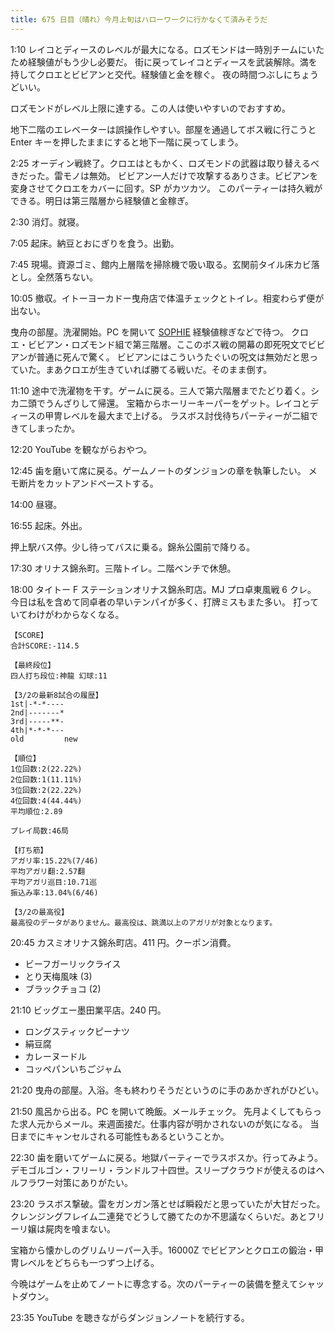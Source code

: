 ```yaml
---
title: 675 日目（晴れ）今月上旬はハローワークに行かなくて済みそうだ
---
```


1:10 レイコとディースのレベルが最大になる。ロズモンドは一時別チームにいたため経験値がもう少し必要だ。
街に戻ってレイコとディースを武装解除。満を持してクロエとビビアンと交代。経験値と金を稼ぐ。
夜の時間つぶしにちょうどいい。

ロズモンドがレベル上限に達する。この人は使いやすいのでおすすめ。

地下二階のエレベーターは誤操作しやすい。部屋を通過してボス戦に行こうと
Enter キーを押したままにすると地下一階に戻ってしまう。

2:25 オーディン戦終了。クロエはともかく、ロズモンドの武器は取り替えるべきだった。雷モノは無効。
ビビアン一人だけで攻撃するありさま。ビビアンを変身させてクロエをカバーに回す。SP がカツカツ。
このパーティーは持久戦ができる。明日は第三階層から経験値と金稼ぎ。

2:30 消灯。就寝。

7:05 起床。納豆とおにぎりを食う。出勤。

7:45 現場。資源ゴミ、館内上層階を掃除機で吸い取る。玄関前タイル床カビ落とし。全然落ちない。

10:05 撤収。イトーヨーカドー曳舟店で体温チェックとトイレ。相変わらず便が出ない。

曳舟の部屋。洗濯開始。PC を開いて [SOPHIE][dtp22] 経験値稼ぎなどで待つ。
クロエ・ビビアン・ロズモンド組で第三階層。ここのボス戦の開幕の即死呪文でビビアンが普通に死んで驚く。
ビビアンにはこういうたぐいの呪文は無効だと思っていた。まあクロエが生きていれば勝てる戦いだ。そのまま倒す。

11:10 途中で洗濯物を干す。ゲームに戻る。三人で第六階層までたどり着く。シカ二頭でうんざりして帰還。
宝箱からホーリーキーパーをゲット。レイコとディースの甲冑レベルを最大まで上げる。
ラスボス討伐待ちパーティーが二組できてしまったか。

12:20 YouTube を観ながらおやつ。

12:45 歯を磨いて席に戻る。ゲームノートのダンジョンの章を執筆したい。
メモ断片をカットアンドペーストする。

14:00 昼寝。

16:55 起床。外出。

押上駅バス停。少し待ってバスに乗る。錦糸公園前で降りる。

17:30 オリナス錦糸町。三階トイレ。二階ベンチで休憩。

18:00 タイトー F ステーションオリナス錦糸町店。MJ プロ卓東風戦 6 クレ。
今日は私を含めて同卓者の早いテンパイが多く、打牌ミスもまた多い。
打っていてわけがわからなくなる。

```text
【SCORE】
合計SCORE:-114.5

【最終段位】
四人打ち段位:神龍 幻球:11

【3/2の最新8試合の履歴】
1st|-*-*----
2nd|-------*
3rd|-----**-
4th|*-*-*---
old         new

【順位】
1位回数:2(22.22%)
2位回数:1(11.11%)
3位回数:2(22.22%)
4位回数:4(44.44%)
平均順位:2.89

プレイ局数:46局

【打ち筋】
アガリ率:15.22%(7/46)
平均アガリ翻:2.57翻
平均アガリ巡目:10.71巡
振込み率:13.04%(6/46)

【3/2の最高役】
最高役のデータがありません。最高役は、跳満以上のアガリが対象となります。
```

20:45 カスミオリナス錦糸町店。411 円。クーポン消費。

* ビーフガーリックライス
* とり天梅風味 (3)
* ブラックチョコ (2)

21:10 ビッグエー墨田業平店。240 円。

* ロングスティックピーナツ
* 絹豆腐
* カレーヌードル
* コッペパンいちごジャム

21:20 曳舟の部屋。入浴。冬も終わりそうだというのに手のあかぎれがひどい。

21:50 風呂から出る。PC を開いて晩飯。メールチェック。
先月よくしてもらった求人元からメール。来週面接だ。仕事内容が明かされないのが気になる。
当日までにキャンセルされる可能性もあるということか。

22:30 歯を磨いてゲームに戻る。地獄パーティーでラスボスか。行ってみよう。
デモゴルゴン・フリーリ・ランドルフ十四世。スリープクラウドが使えるのはヘルフラワー対策にありがたい。

23:20 ラスボス撃破。雷をガンガン落とせば瞬殺だと思っていたが大甘だった。
クレンジングフレイム二連発でどうして勝てたのか不思議なくらいだ。あとフリーリ嬢は屍肉を喰まない。

宝箱から懐かしのグリムリーパー入手。16000Z でビビアンとクロエの鍛治・甲冑レベルをどちらも一つずつ上げる。

今晩はゲームを止めてノートに専念する。次のパーティーの装備を整えてシャットダウン。

23:35 YouTube を聴きながらダンジョンノートを続行する。

[dtp22]: https://wodifes.net/game/show/469
